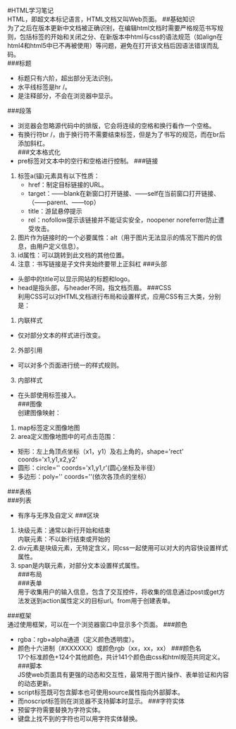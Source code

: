 #HTML学习笔记  
HTML，即超文本标记语言，HTML文档又叫Web页面。
##基础知识  
为了之后在版本更新中文档被正确识别，在编辑html文档时需要严格规范书写规则，包括标签的开始和关闭之分、在新版本中html与css的语法规范（如align在html4和html5中已不再被使用）等问题，避免在打开该文档后因语法错误而乱码。  
###标题  
* 标题只有六阶，超出部分无法识别。  
* 水平线标签是hr /。
* <!-->是注释部分，不会在浏览器中显示。    
###段落  
* 浏览器会忽略源代码中的排版，它会将连续的空格和换行看作一个空格。  
* 有换行符br /，由于换行符不需要结束标签，但是为了书写的规范，而在br后添加斜杠。  
###文本格式化  
* pre标签对文本中的空行和空格进行控制。
###链接  
1. 标签a(锚)元素具有以下性质：
    * href：制定目标链接的URL。
    * target：——blank在新窗口打开链接、——self在当前窗口打开链接、（——parent、——top）
    * title：游鼠悬停提示
    * rel：nofollow提示该链接并不能证实安全，noopener noreferrer防止遭受攻击。
2. 图片作为链接时的一个必要属性：alt（用于图片无法显示的情况下图片的信息，由用户定义信息）。
3. id属性：可以跳转到此文档的其他位置。
4. 注意：书写链接是子文件夹始终要带上正斜杠
###头部  
* 头部中的title可以显示网站的标题和logo。
* head是指头部，与header不同，指文档页眉。
###CSS  
利用CSS可以对HTML文档进行布局和设置样式，应用CSS有三大类，分别是：  
1. 内联样式  
  * 仅对部分文本的样式进行改变。    
2. 外部引用    
  * 可以对多个页面进行统一的样式规则。  
3. 内部样式  
  * 在头部使用<link>标签接入。   
###图像  
创建图像映射：  
1. map标签定义图像地图  
2. area定义图像地图中的可点击范围：  
  * 矩形：左上角顶点坐标（x1，y1）及右上角的，shape='rect' coords='x1,y1,x2,y2'  
  * 圆形：circle='' coords='x1,y1,r'(圆心坐标及半径） 
  * 多边形：poly='' coords=''(依次各顶点的坐标）   
      
###表格  
###列表  
* 有序与无序及自定义
###区块  
1. 块级元素：通常以新行开始和结束  
内联元素：不以新行结束或开始的  
2. div元素是块级元素，无特定含义，同css一起使用可以对大的内容快设置样式属性。  
3. span是内联元素，对部分文本设置样式属性。  
###布局  
###表单  
用于收集用户的输入信息，包含了交互控件，将收集的信息通过post或get方法发送到action属性定义的目标url。from用于创建表单。  

###框架  
通过使用框架，可以在一个浏览器窗口中显示多个页面。
###颜色  
* rgba：rgb+alpha通道（定义颜色透明度）。
* 颜色十六进制（#XXXXXX）或颜色rgb（xx，xx，xx）
###颜色名  
17个标准颜色+124个其他颜色，共计141个颜色由css和html规范共同定义。
###脚本  
JS使web页面具有更强的动态和交互性，最常用于图片操作、表单验证和内容的动态更新。  
* script标签既可包含脚本也可使用source属性指向外部脚本。  
* 而noscript标签则在浏览器不支持脚本时显示。
###字符实体
* 预留字符需要替换为字符实体。  
* 键盘上找不到的字符也可以用字符实体替换。 

